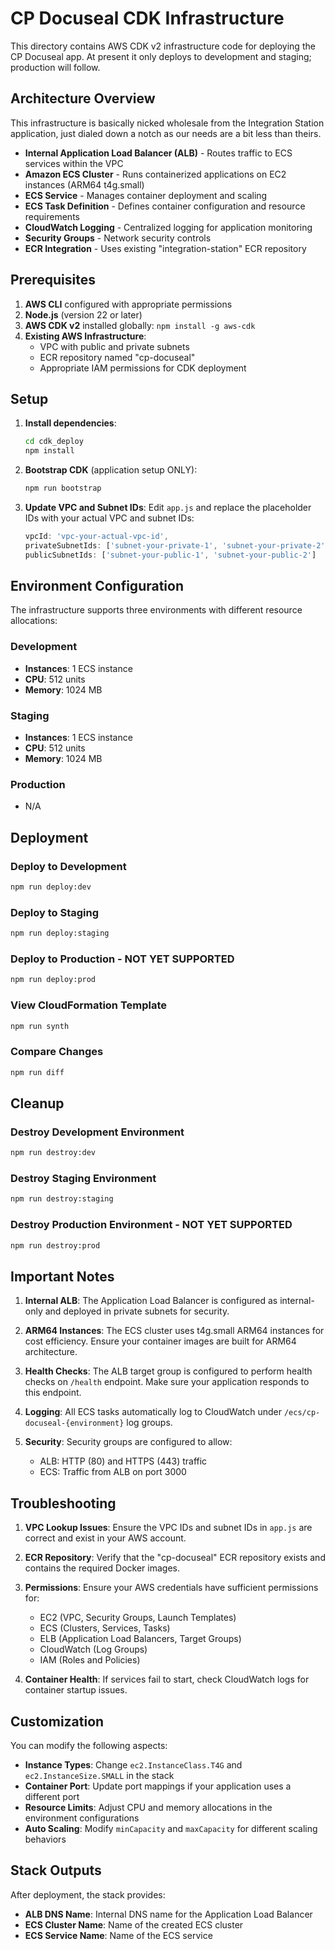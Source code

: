 # CP Docuseal CDK Infrastructure

This directory contains AWS CDK v2 infrastructure code for deploying the CP Docuseal app. At present it only deploys to development and staging; production will follow.

## Architecture Overview

This infrastructure is basically nicked wholesale from the Integration Station application, just dialed down a notch as our needs are a bit less than theirs.

- **Internal Application Load Balancer (ALB)** - Routes traffic to ECS services within the VPC
- **Amazon ECS Cluster** - Runs containerized applications on EC2 instances (ARM64 t4g.small)
- **ECS Service** - Manages container deployment and scaling
- **ECS Task Definition** - Defines container configuration and resource requirements
- **CloudWatch Logging** - Centralized logging for application monitoring
- **Security Groups** - Network security controls
- **ECR Integration** - Uses existing "integration-station" ECR repository

## Prerequisites

1. **AWS CLI** configured with appropriate permissions
2. **Node.js** (version 22 or later)
3. **AWS CDK v2** installed globally: `npm install -g aws-cdk`
4. **Existing AWS Infrastructure**:
   - VPC with public and private subnets
   - ECR repository named "cp-docuseal"
   - Appropriate IAM permissions for CDK deployment

## Setup

1. **Install dependencies**:
   ```bash
   cd cdk_deploy
   npm install
   ```

2. **Bootstrap CDK** (application setup ONLY):
   ```bash
   npm run bootstrap
   ```

3. **Update VPC and Subnet IDs**:
   Edit `app.js` and replace the placeholder IDs with your actual VPC and subnet IDs:
   ```javascript
   vpcId: 'vpc-your-actual-vpc-id',
   privateSubnetIds: ['subnet-your-private-1', 'subnet-your-private-2'],
   publicSubnetIds: ['subnet-your-public-1', 'subnet-your-public-2']
   ```

## Environment Configuration

The infrastructure supports three environments with different resource allocations:

### Development
- **Instances**: 1 ECS instance
- **CPU**: 512 units
- **Memory**: 1024 MB

### Staging
- **Instances**: 1 ECS instance
- **CPU**: 512 units
- **Memory**: 1024 MB

### Production
- N/A


## Deployment

### Deploy to Development
```bash
npm run deploy:dev
```

### Deploy to Staging
```bash
npm run deploy:staging
```

### Deploy to Production - NOT YET SUPPORTED
```bash
npm run deploy:prod
```

### View CloudFormation Template
```bash
npm run synth
```

### Compare Changes
```bash
npm run diff
```

## Cleanup

### Destroy Development Environment
```bash
npm run destroy:dev
```

### Destroy Staging Environment
```bash
npm run destroy:staging
```

### Destroy Production Environment - NOT YET SUPPORTED
```bash
npm run destroy:prod
```

## Important Notes

1. **Internal ALB**: The Application Load Balancer is configured as internal-only and deployed in private subnets for security.

2. **ARM64 Instances**: The ECS cluster uses t4g.small ARM64 instances for cost efficiency. Ensure your container images are built for ARM64 architecture.

3. **Health Checks**: The ALB target group is configured to perform health checks on `/health` endpoint. Make sure your application responds to this endpoint.

4. **Logging**: All ECS tasks automatically log to CloudWatch under `/ecs/cp-docuseal-{environment}` log groups.

5. **Security**: Security groups are configured to allow:
   - ALB: HTTP (80) and HTTPS (443) traffic
   - ECS: Traffic from ALB on port 3000

## Troubleshooting

1. **VPC Lookup Issues**: Ensure the VPC IDs and subnet IDs in `app.js` are correct and exist in your AWS account.

2. **ECR Repository**: Verify that the "cp-docuseal" ECR repository exists and contains the required Docker images.

3. **Permissions**: Ensure your AWS credentials have sufficient permissions for:
   - EC2 (VPC, Security Groups, Launch Templates)
   - ECS (Clusters, Services, Tasks)
   - ELB (Application Load Balancers, Target Groups)
   - CloudWatch (Log Groups)
   - IAM (Roles and Policies)

4. **Container Health**: If services fail to start, check CloudWatch logs for container startup issues.

## Customization

You can modify the following aspects:

- **Instance Types**: Change `ec2.InstanceClass.T4G` and `ec2.InstanceSize.SMALL` in the stack
- **Container Port**: Update port mappings if your application uses a different port
- **Resource Limits**: Adjust CPU and memory allocations in the environment configurations
- **Auto Scaling**: Modify `minCapacity` and `maxCapacity` for different scaling behaviors

## Stack Outputs

After deployment, the stack provides:
- **ALB DNS Name**: Internal DNS name for the Application Load Balancer
- **ECS Cluster Name**: Name of the created ECS cluster
- **ECS Service Name**: Name of the ECS service 
